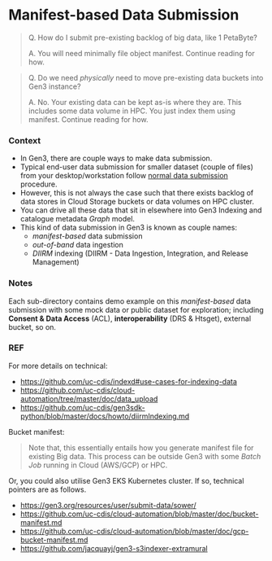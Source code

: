 # Manifest-based Data Submission

> Q. How do I submit pre-existing backlog of big data, like 1 PetaByte?
> 
> A. You will need minimally file object manifest. Continue reading for how.

> Q. Do we need _physically_ need to move pre-existing data buckets into Gen3 instance?
> 
> A. No. Your existing data can be kept as-is where they are. This includes some data volume in HPC. You just index them using manifest. Continue reading for how.

### Context

- In Gen3, there are couple ways to make data submission.
- Typical end-user data submission for smaller dataset (couple of files) from your desktop/workstation follow [normal data submission](../user-guide/submit-data.md) procedure. 
- However, this is not always the case such that there exists backlog of data stores in Cloud Storage buckets or data volumes on HPC cluster.
- You can drive all these data that sit in elsewhere into Gen3 Indexing and catalogue metadata _Graph_ model.
- This kind of data submission in Gen3 is known as couple names:
  - _manifest-based_ data submission
  - _out-of-band_ data ingestion
  - _DIIRM_ indexing (DIIRM - Data Ingestion, Integration, and Release Management)

### Notes

Each sub-directory contains demo example on this _manifest-based_ data submission with some mock data or public dataset for exploration; including **Consent & Data Access** (ACL), **interoperability** (DRS & Htsget), external bucket, so on.

### REF

For more details on technical:

- https://github.com/uc-cdis/indexd#use-cases-for-indexing-data
- https://github.com/uc-cdis/cloud-automation/tree/master/doc/data_upload
- https://github.com/uc-cdis/gen3sdk-python/blob/master/docs/howto/diirmIndexing.md

Bucket manifest:

> Note that, this essentially entails how you generate manifest file for existing Big data. This process can be outside Gen3 with some _Batch Job_ running in Cloud (AWS/GCP) or HPC. 

Or, you could also utilise Gen3 EKS Kubernetes cluster. If so, technical pointers are as follows.

- https://gen3.org/resources/user/submit-data/sower/
- https://github.com/uc-cdis/cloud-automation/blob/master/doc/bucket-manifest.md
- https://github.com/uc-cdis/cloud-automation/blob/master/doc/gcp-bucket-manifest.md
- https://github.com/jacquayj/gen3-s3indexer-extramural
